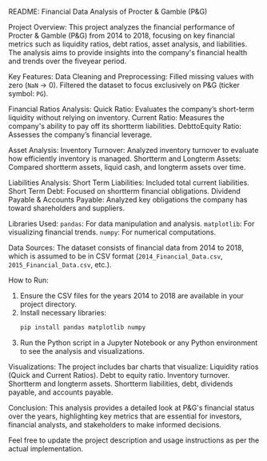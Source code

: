 README: Financial Data Analysis of Procter & Gamble (P&G)

 Project Overview:
This project analyzes the financial performance of Procter & Gamble (P&G) from 2014 to 2018, focusing on key financial metrics such as liquidity ratios, debt ratios, asset analysis, and liabilities. The analysis aims to provide insights into the company's financial health and trends over the fiveyear period.

 Key Features:
 Data Cleaning and Preprocessing:
   Filled missing values with zero (`NaN` → 0).
   Filtered the dataset to focus exclusively on P&G (ticker symbol: `PG`).
  
 Financial Ratios Analysis:
   Quick Ratio: Evaluates the company’s short-term liquidity without relying on inventory.
   Current Ratio: Measures the company's ability to pay off its shortterm liabilities.
   DebttoEquity Ratio: Assesses the company’s financial leverage.

 Asset Analysis:
   Inventory Turnover: Analyzed inventory turnover to evaluate how efficiently inventory is managed.
   Shortterm and Longterm Assets: Compared shortterm assets, liquid cash, and longterm assets over time.

 Liabilities Analysis:
   Short Term Liabilities: Included total current liabilities.
   Short Term Debt: Focused on shortterm financial obligations.
   Dividend Payable & Accounts Payable: Analyzed key obligations the company has toward shareholders and suppliers.

 Libraries Used:
 `pandas`: For data manipulation and analysis.
 `matplotlib`: For visualizing financial trends.
 `numpy`: For numerical computations.

 Data Sources:
The dataset consists of financial data from 2014 to 2018, which is assumed to be in CSV format (`2014_Financial_Data.csv`, `2015_Financial_Data.csv`, etc.).

 How to Run:
1. Ensure the CSV files for the years 2014 to 2018 are available in your project directory.
2. Install necessary libraries:
   ```bash
   pip install pandas matplotlib numpy
   ```
3. Run the Python script in a Jupyter Notebook or any Python environment to see the analysis and visualizations.

 Visualizations:
The project includes bar charts that visualize:
 Liquidity ratios (Quick and Current Ratios).
 Debt to equity ratio.
 Inventory turnover.
 Shortterm and longterm assets.
 Shortterm liabilities, debt, dividends payable, and accounts payable.

 Conclusion:
This analysis provides a detailed look at P&G's financial status over the years, highlighting key metrics that are essential for investors, financial analysts, and stakeholders to make informed decisions.



Feel free to update the project description and usage instructions as per the actual implementation.
